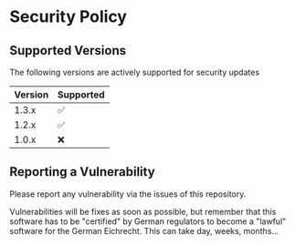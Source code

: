 # Security Policy

## Supported Versions

The following versions are actively supported for security updates

| Version | Supported          |
| ------- | ------------------ |
| 1.3.x   | :white_check_mark: |
| 1.2.x   | :white_check_mark: |
| 1.0.x   | :x:                |

## Reporting a Vulnerability

Please report any vulnerability via the issues of this repository.

Vulnerabilities will be fixes as soon as possible, but remember that this software has to be "certified" by German regulators to become a "lawful" software for the German Eichrecht. This can take day, weeks, months...
